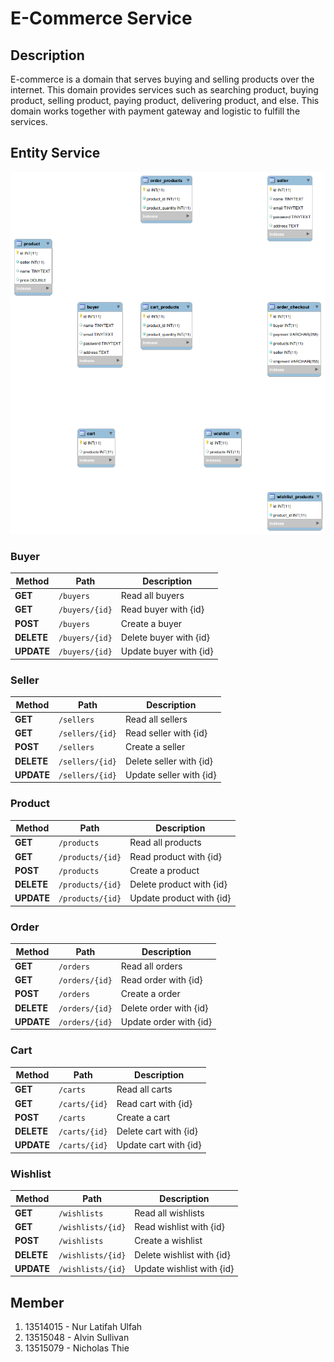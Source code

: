 # E-Commerce Service

## Description

E-commerce is a domain that serves buying and selling products over the internet. This domain provides services such as searching product, buying product, selling product, paying product, delivering product, and else. This domain works together with payment gateway and logistic to fulfill the services.

## Entity Service

![alt text](ecommercedb.png "E-Commerce DB Model")

### Buyer

Method | Path | Description
--- | --- | ---
**GET** | `/buyers` | Read all buyers
**GET** | `/buyers/{id}` | Read buyer with {id}
**POST** | `/buyers` | Create a buyer
**DELETE** | `/buyers/{id}` | Delete buyer with {id}
**UPDATE** | `/buyers/{id}` | Update buyer with {id}

### Seller

Method | Path | Description
--- | --- | ---
**GET** | `/sellers` | Read all sellers
**GET** | `/sellers/{id}` | Read seller with {id}
**POST** | `/sellers` | Create a seller
**DELETE** | `/sellers/{id}` | Delete seller with {id}
**UPDATE** | `/sellers/{id}` | Update seller with {id}

### Product

Method | Path | Description
--- | --- | ---
**GET** | `/products` | Read all products
**GET** | `/products/{id}` | Read product with {id}
**POST** | `/products` | Create a product
**DELETE** | `/products/{id}` | Delete product with {id}
**UPDATE** | `/products/{id}` | Update product with {id}

### Order

Method | Path | Description
--- | --- | ---
**GET** | `/orders` | Read all orders
**GET** | `/orders/{id}` | Read order with {id}
**POST** | `/orders` | Create a order
**DELETE** | `/orders/{id}` | Delete order with {id}
**UPDATE** | `/orders/{id}` | Update order with {id}

### Cart

Method | Path | Description
--- | --- | ---
**GET** | `/carts` | Read all carts
**GET** | `/carts/{id}` | Read cart with {id}
**POST** | `/carts` | Create a cart
**DELETE** | `/carts/{id}` | Delete cart with {id}
**UPDATE** | `/carts/{id}` | Update cart with {id}

### Wishlist

Method | Path | Description
--- | --- | ---
**GET** | `/wishlists` | Read all wishlists
**GET** | `/wishlists/{id}` | Read wishlist with {id}
**POST** | `/wishlists` | Create a wishlist
**DELETE** | `/wishlists/{id}` | Delete wishlist with {id}
**UPDATE** | `/wishlists/{id}` | Update wishlist with {id}

## Member

1. 13514015 - Nur Latifah Ulfah
2. 13515048 - Alvin Sullivan
3. 13515079 - Nicholas Thie